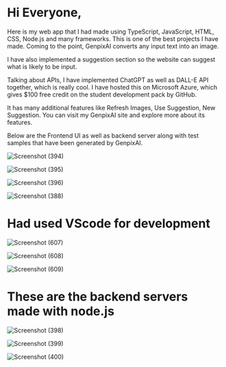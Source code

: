 # Hi Everyone,

Here is my web app that I had made using TypeScript, JavaScript, HTML, CSS, Node.js and many frameworks.
This is one of the best projects I have made. Coming to the point, GenpixAI converts any input text into an image.

I have also implemented a suggestion section so the website can suggest what is likely to be input.

Talking about APIs, I have implemented ChatGPT as well as DALL-E API together, which is really cool. 
I have hosted this on Microsoft Azure, which gives $100 free credit on the student development pack by GitHub.

It has many additional features like Refresh Images, Use Suggestion, New Suggestion. You can visit my GenpixAI site and explore more about its features.

Below are the Frontend UI as well as backend server along with test samples that have been generated by GenpixAI.


![Screenshot (394)](https://github.com/siddharthgauts/GenpixAI/assets/95357196/083579cb-69c2-4bff-9177-d0946616cf2e)

![Screenshot (395)](https://github.com/siddharthgauts/GenpixAI/assets/95357196/0972e6a3-a36d-433a-a356-b9ba7fcb5235)

![Screenshot (396)](https://github.com/siddharthgauts/GenpixAI/assets/95357196/90ffbfc2-75ab-4249-8d48-387ec5efa03f)

![Screenshot (388)](https://github.com/siddharthgauts/GenpixAI/assets/95357196/85ae61bf-2bca-4047-b0ce-0b35264c8780)


# Had used VScode for development

![Screenshot (607)](https://github.com/siddharthgauts/GenpixAI/assets/95357196/9b51b229-23b0-4c7a-87db-f0f38de9bc18)

![Screenshot (608)](https://github.com/siddharthgauts/GenpixAI/assets/95357196/c4adf144-9520-427a-a256-c5a521c86e7e)

![Screenshot (609)](https://github.com/siddharthgauts/GenpixAI/assets/95357196/bbbeea02-e277-4f4d-8761-e325c0734293)

# These are the backend servers made with node.js 

![Screenshot (398)](https://github.com/siddharthgauts/GenpixAI/assets/95357196/1f318e01-f2c8-4380-ab2c-5dd9dc823b93)

![Screenshot (399)](https://github.com/siddharthgauts/GenpixAI/assets/95357196/ba840ee2-7d62-4f57-b0fc-da3d5d37e083)

![Screenshot (400)](https://github.com/siddharthgauts/GenpixAI/assets/95357196/dd312067-05a7-4751-bb3b-53c6fe187c26)



